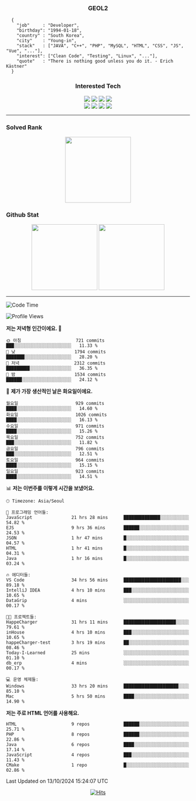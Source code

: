 <div align="center">

  ### GEOL2
</div>

```
  {
    "job"     : "Developer",
    "birthday": "1994-01-18",
    "country" : "South Korea",
    "city"    : "Young-in",
    "stack"   : ["JAVA", "C++", "PHP", "MySQL", "HTML", "CSS", "JS", "Vue", "..."],
    "interest": ["Clean Code", "Testing", "Linux", "..."], 
    "quote"   : "There is nothing good unless you do it. - Erich Kästner"
  }
  ```
  
<div align="center">
  
  ### Interested Tech
  
  <img src="https://img.shields.io/badge/CodeIgniter4-E34F26?style=flat-square&logo=codeigniter&logoColor=white">
    <img src="https://img.shields.io/badge/Laravel-F05340?style=flat-square&logo=Laravel&logoColor=white">
  <img src="https://img.shields.io/badge/SpringBoot-6DB33F?style=flat-square&logo=SpringBoot&logoColor=white">
  <img src="https://img.shields.io/badge/Express-000000?style=flat-square&logo=Express&logoColor=white">
  <br>
  <img src="https://img.shields.io/badge/Three.js-000000?style=flat-square&logo=Three.js&logoColor=white">
  <img src="https://img.shields.io/badge/JavaScript-F7DF1E?style=flat-square&logo=JavaScript&logoColor=black">
  <img src="https://img.shields.io/badge/TypeScript-007acc?style=flat-square&logo=TypeScript&logoColor=black">
  <img src="https://img.shields.io/badge/MySQL-4479A1?style=flat-square&logo=mysql&logoColor=white"><br>

</div>

------------

  ### Solved Rank
  
  <div align="center">
    <img height="180em" src="https://mazassumnida.wtf/api/v2/generate_badge?boj=geol2">
  </div>
  
  ### Github Stat 
  <div align="center">
    <img height="180em" src="https://github-readme-stats-git-masterrstaa-rickstaa.vercel.app/api?username=geol2&show_icons=true&theme=dark">
    <img height="180em" src="https://github-readme-stats-git-masterrstaa-rickstaa.vercel.app/api/top-langs/?username=geol2&show_icons=true&hide=css,scss,html&layout=compact&theme=dark&count_private=true&langs_count=8">
  </div>
  
------------

<!--START_SECTION:waka-->
![Code Time](http://img.shields.io/badge/Code%20Time-3%2C287%20hrs%2059%20mins-blue)

![Profile Views](http://img.shields.io/badge/Profile%20Views-1-blue)

**저는 저녁형 인간이에요. 🦉** 

```text
🌞 아침                     721 commits         ███░░░░░░░░░░░░░░░░░░░░░░   11.33 % 
🌆 낮　                     1794 commits        ███████░░░░░░░░░░░░░░░░░░   28.20 % 
🌃 저녁                     2312 commits        █████████░░░░░░░░░░░░░░░░   36.35 % 
🌙 밤　                     1534 commits        ██████░░░░░░░░░░░░░░░░░░░   24.12 % 
```
📅 **제가 가장 생산적인 날은 화요일이에요.** 

```text
월요일                      929 commits         ████░░░░░░░░░░░░░░░░░░░░░   14.60 % 
화요일                      1026 commits        ████░░░░░░░░░░░░░░░░░░░░░   16.13 % 
수요일                      971 commits         ████░░░░░░░░░░░░░░░░░░░░░   15.26 % 
목요일                      752 commits         ███░░░░░░░░░░░░░░░░░░░░░░   11.82 % 
금요일                      796 commits         ███░░░░░░░░░░░░░░░░░░░░░░   12.51 % 
토요일                      964 commits         ████░░░░░░░░░░░░░░░░░░░░░   15.15 % 
일요일                      923 commits         ████░░░░░░░░░░░░░░░░░░░░░   14.51 % 
```


📊 **저는 이번주를 이렇게 시간을 보냈어요.** 

```text
🕑︎ Timezone: Asia/Seoul

💬 프로그래밍 언어들: 
JavaScript               21 hrs 28 mins      ██████████████░░░░░░░░░░░   54.82 % 
EJS                      9 hrs 36 mins       ██████░░░░░░░░░░░░░░░░░░░   24.53 % 
JSON                     1 hr 47 mins        █░░░░░░░░░░░░░░░░░░░░░░░░   04.57 % 
HTML                     1 hr 41 mins        █░░░░░░░░░░░░░░░░░░░░░░░░   04.31 % 
Java                     1 hr 16 mins        █░░░░░░░░░░░░░░░░░░░░░░░░   03.24 % 

🔥 에디터들: 
VS Code                  34 hrs 56 mins      ██████████████████████░░░   89.18 % 
IntelliJ IDEA            4 hrs 10 mins       ███░░░░░░░░░░░░░░░░░░░░░░   10.65 % 
DataGrip                 4 mins              ░░░░░░░░░░░░░░░░░░░░░░░░░   00.17 % 

🐱‍💻 프로젝트들: 
HappeCharger             31 hrs 11 mins      ████████████████████░░░░░   79.61 % 
inHouse                  4 hrs 10 mins       ███░░░░░░░░░░░░░░░░░░░░░░   10.65 % 
happeCharger-test        3 hrs 19 mins       ██░░░░░░░░░░░░░░░░░░░░░░░   08.46 % 
Today-I-Learned          25 mins             ░░░░░░░░░░░░░░░░░░░░░░░░░   01.10 % 
db_erp                   4 mins              ░░░░░░░░░░░░░░░░░░░░░░░░░   00.17 % 

💻 운영 체제들: 
Windows                  33 hrs 20 mins      █████████████████████░░░░   85.10 % 
Mac                      5 hrs 50 mins       ████░░░░░░░░░░░░░░░░░░░░░   14.90 % 
```

**저는 주로 HTML 언어를 사용해요.** 

```text
HTML                     9 repos             ██████░░░░░░░░░░░░░░░░░░░   25.71 % 
PHP                      8 repos             ██████░░░░░░░░░░░░░░░░░░░   22.86 % 
Java                     6 repos             ████░░░░░░░░░░░░░░░░░░░░░   17.14 % 
JavaScript               4 repos             ███░░░░░░░░░░░░░░░░░░░░░░   11.43 % 
CMake                    1 repo              █░░░░░░░░░░░░░░░░░░░░░░░░   02.86 % 
```




 Last Updated on 13/10/2024 15:24:07 UTC
<!--END_SECTION:waka-->

<div align="center">
  
  [![Hits](https://hits.seeyoufarm.com/api/count/incr/badge.svg?url=https%3A%2F%2Fgithub.com%2Fgeol2&count_bg=%2379C83D&title_bg=%23555555&icon=myspace.svg&icon_color=%23E7E7E7&title=hits&edge_flat=false)](https://hits.seeyoufarm.com)
  
</div>

<!--
**Geol2/Geol2** is a ✨ _special_ ✨ repository because its `README.md` (this file) appears on your GitHub profile.

Here are some ideas to get you started:
- 🔭 I’m currently working on ...
- 🌱 I’m currently learning ...
- 👯 I’m looking to collaborate on ...
- 🤔 I’m looking for help with ...
- 💬 Ask me about ...
- 📫 How to reach me: ...
- 😄 Pronouns: ...
- ⚡ Fun fact: ...
-->
